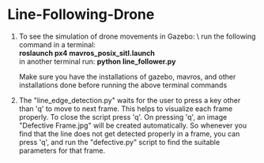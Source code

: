 # Line-Following-Drone

1.  To see the simulation of drone movements in Gazebo: \\
        run the following command in a terminal: \
               **roslaunch px4 mavros_posix_sitl.launch** \
        in another terminal run: 
               **python line_follower.py** 
                
    Make sure you have the installations of gazebo, mavros, and other installations done before running the above terminal commands 
    
    
2. The "line_edge_detection.py" waits for the user to press a key other than 'q' to move to next frame. This helps to visualize each frame properly. To close the script press 'q'. On pressing 'q', an image "Defective Frame.jpg" will be created automatically. So whenever you find that the line does not get detected properly in a frame, you can press 'q', and run the "defective.py" script to find the suitable parameters for that frame. 

